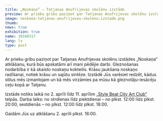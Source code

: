 ```yaml
---
title: „Noskaņa” — Tatjanas Anufrijevas skolēnu izstāde
preview: Ar prieku gribu paziņot par Tatjanas Anufrijevas skolēnu izstādes „Noskaņa” atklāšanu, kurā būs apskatāmi arī mani pēdējie darbi. 
image: noskana-tatjanas-anufrijevas-skolenu-izstade.png
thumb: 
news: true
exhibition: true
name: 20160317
lang: lv
type: post
---
```


Ar prieku gribu paziņot par Tatjanas Anufrijevas skolēnu izstādes „Noskaņa” atklāšanu, kurā būs apskatāmi arī mani pēdējie darbi. Gleznošanas nodarbība ir kā skaisto noskaņu kokteilis. Krāsu jaukšana noskaņo radīšanai, notiek krāsu un sajūtu sintēze. Izstādē Jūs varēsiet redzēt, kādus stilus mēs izmantojam un kā mēs virzāmies pa mūsu kā gleznotāju-iesācēju ceļu kopā ar Tatjanu.

Izstāde notiks laikā no 2. aprīli līdz 11. aprīlim [„Style Beat City Art Club”](https://www.facebook.com/StyleBeatCity/) telpās. Darba laiks: no otrdienas līdz piektdienai – no plkst. 12:00 līdz plkst. 20:00, sestdienās – no plkst. 12:00 līdz plkst. 18:00.

Gaidām Jūs uz atklāšanu 2. aprīli plkst. 16:00.